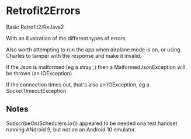 # Retrofit2Errors
Basic Retrofit2/RxJava2

With an illustration of the different types of errors.

Also worth attempting to run the app when airplane mode is on, or using Charles to tamper with the response and make it invalid.

If the Json is malformed (eg a stray ,) then a MalformedJsonException will be thrown (an IOException)

If the connection times out, that's also an IOException, eg a SocketTimeoutException

## Notes
SubscribeOn(Schedulers.io()) appeared to be needed ona  test handset running ANdroid 9, but not on an Android 10 emulator.